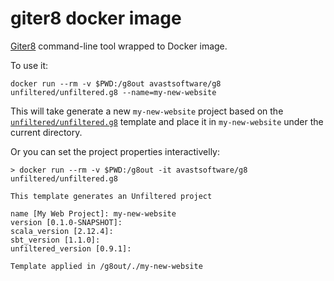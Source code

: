 # giter8 docker image

[Giter8](https://github.com/n8han/giter8) command-line tool wrapped to Docker image.

To use it:
```
docker run --rm -v $PWD:/g8out avastsoftware/g8 unfiltered/unfiltered.g8 --name=my-new-website
```

This will take generate a new `my-new-website` project based on the [`unfiltered/unfiltered.g8`](https://github.com/unfiltered/unfiltered.g8) template and place it in `my-new-website` under the current directory.

Or you can set the project properties interactivelly:
```
> docker run --rm -v $PWD:/g8out -it avastsoftware/g8 unfiltered/unfiltered.g8

This template generates an Unfiltered project

name [My Web Project]: my-new-website
version [0.1.0-SNAPSHOT]:
scala_version [2.12.4]:
sbt_version [1.1.0]:
unfiltered_version [0.9.1]:

Template applied in /g8out/./my-new-website
```
